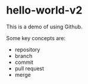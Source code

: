 # hello-world-v2

This is a demo of using Github. 

Some key concepts are:

* repository
* branch
* commit
* pull request
* merge
